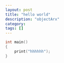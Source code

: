 ```yaml
---
layout: post
title: "hello world"
description: "objectArx"
category: 
tags: []
---
```



```c
int main()
{
	print("hhhhhh");
}
```